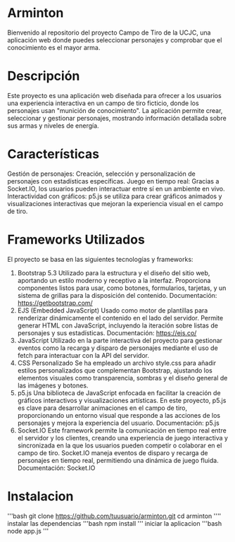 # Arminton
Bienvenido al repositorio del proyecto Campo de Tiro de la UCJC, una aplicación web donde puedes seleccionar personajes y comprobar que el conocimiento es el mayor arma.

# Descripción
Este proyecto es una aplicación web diseñada para ofrecer a los usuarios una experiencia interactiva en un campo de tiro ficticio, donde los personajes usan "munición de conocimiento". La aplicación permite crear, seleccionar y gestionar personajes, mostrando información detallada sobre sus armas y niveles de energía.

# Características
Gestión de personajes: Creación, selección y personalización de personajes con estadísticas específicas.
Juego en tiempo real: Gracias a Socket.IO, los usuarios pueden interactuar entre sí en un ambiente en vivo.
Interactividad con gráficos: p5.js se utiliza para crear gráficos animados y visualizaciones interactivas que mejoran la experiencia visual en el campo de tiro.

# Frameworks Utilizados
El proyecto se basa en las siguientes tecnologías y frameworks:

1. Bootstrap 5.3
Utilizado para la estructura y el diseño del sitio web, aportando un estilo moderno y receptivo a la interfaz.
Proporciona componentes listos para usar, como botones, formularios, tarjetas, y un sistema de grillas para la disposición del contenido.
Documentación: https://getbootstrap.com/
2. EJS (Embedded JavaScript)
Usado como motor de plantillas para renderizar dinámicamente el contenido en el lado del servidor.
Permite generar HTML con JavaScript, incluyendo la iteración sobre listas de personajes y sus estadísticas.
Documentación: https://ejs.co/
3. JavaScript
Utilizado en la parte interactiva del proyecto para gestionar eventos como la recarga y disparo de personajes mediante el uso de fetch para interactuar con la API del servidor.
4. CSS Personalizado
Se ha empleado un archivo style.css para añadir estilos personalizados que complementan Bootstrap, ajustando los elementos visuales como transparencia, sombras y el diseño general de las imágenes y botones.
5. p5.js
Una biblioteca de JavaScript enfocada en facilitar la creación de gráficos interactivos y visualizaciones artísticas. En este proyecto, p5.js es clave para desarrollar animaciones en el campo de tiro, proporcionando un entorno visual que responde a las acciones de los personajes y mejora la experiencia del usuario.
Documentación: p5.js
6. Socket.IO
Este framework permite la comunicación en tiempo real entre el servidor y los clientes, creando una experiencia de juego interactiva y sincronizada en la que los usuarios pueden competir o colaborar en el campo de tiro. Socket.IO maneja eventos de disparo y recarga de personajes en tiempo real, permitiendo una dinámica de juego fluida.
Documentación: Socket.IO
# Instalacion
'''bash
git clone https://github.com/tuusuario/arminton.git
cd arminton
''''
instalar las dependencias
'''bash
npm install
'''
iniciar la aplicacion
'''bash
node app.js
'''



